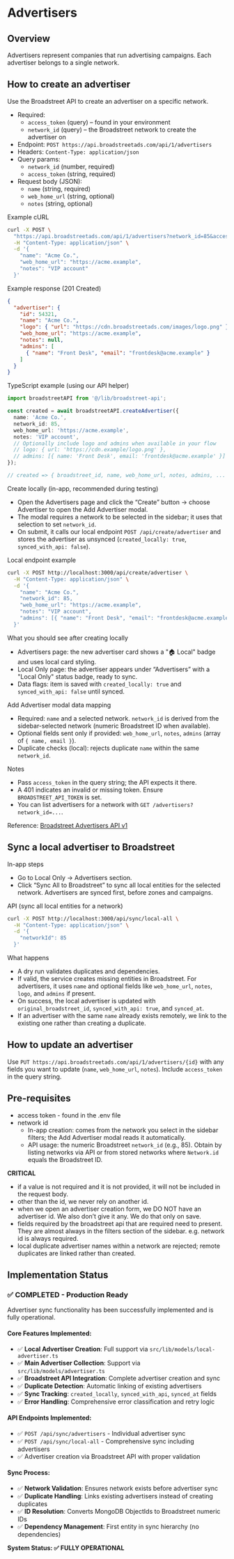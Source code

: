 # Advertisers

## Overview

Advertisers represent companies that run advertising campaigns. Each advertiser belongs to a single network.

## How to create an advertiser

Use the Broadstreet API to create an advertiser on a specific network.

- Required:
  - `access_token` (query) – found in your environment
  - `network_id` (query) – the Broadstreet network to create the advertiser on
- Endpoint: `POST https://api.broadstreetads.com/api/1/advertisers`
- Headers: `Content-Type: application/json`
- Query params:
  - `network_id` (number, required)
  - `access_token` (string, required)
- Request body (JSON):
  - `name` (string, required)
  - `web_home_url` (string, optional)
  - `notes` (string, optional)

Example cURL
```bash
curl -X POST \
  "https://api.broadstreetads.com/api/1/advertisers?network_id=85&access_token=$BROADSTREET_API_TOKEN" \
  -H "Content-Type: application/json" \
  -d '{
    "name": "Acme Co.",
    "web_home_url": "https://acme.example",
    "notes": "VIP account"
  }'
```

Example response (201 Created)
```json
{
  "advertiser": {
    "id": 54321,
    "name": "Acme Co.",
    "logo": { "url": "https://cdn.broadstreetads.com/images/logo.png" },
    "web_home_url": "https://acme.example",
    "notes": null,
    "admins": [
      { "name": "Front Desk", "email": "frontdesk@acme.example" }
    ]
  }
}
```

TypeScript example (using our API helper)
```ts
import broadstreetAPI from '@/lib/broadstreet-api';

const created = await broadstreetAPI.createAdvertiser({
  name: 'Acme Co.',
  network_id: 85,
  web_home_url: 'https://acme.example',
  notes: 'VIP account',
  // Optionally include logo and admins when available in your flow
  // logo: { url: 'https://cdn.example/logo.png' },
  // admins: [{ name: 'Front Desk', email: 'frontdesk@acme.example' }]
});

// created => { broadstreet_id, name, web_home_url, notes, admins, ... }
```

Create locally (in-app, recommended during testing)
- Open the Advertisers page and click the “Create” button → choose Advertiser to open the Add Advertiser modal.
- The modal requires a network to be selected in the sidebar; it uses that selection to set `network_id`.
- On submit, it calls our local endpoint `POST /api/create/advertiser` and stores the advertiser as unsynced (`created_locally: true`, `synced_with_api: false`).

Local endpoint example
```bash
curl -X POST http://localhost:3000/api/create/advertiser \
  -H "Content-Type: application/json" \
  -d '{
    "name": "Acme Co.",
    "network_id": 85,
    "web_home_url": "https://acme.example",
    "notes": "VIP account",
    "admins": [{ "name": "Front Desk", "email": "frontdesk@acme.example" }]
  }'
```

What you should see after creating locally
- Advertisers page: the new advertiser card shows a "🏠 Local" badge and uses local card styling.
- Local Only page: the advertiser appears under “Advertisers” with a "Local Only" status badge, ready to sync.
- Data flags: item is saved with `created_locally: true` and `synced_with_api: false` until synced.

Add Advertiser modal data mapping
- Required: `name` and a selected network. `network_id` is derived from the sidebar-selected network (numeric Broadstreet ID when available).
- Optional fields sent only if provided: `web_home_url`, `notes`, `admins` (array of `{ name, email }`).
- Duplicate checks (local): rejects duplicate `name` within the same `network_id`.

Notes
- Pass `access_token` in the query string; the API expects it there.
- A 401 indicates an invalid or missing token. Ensure `BROADSTREET_API_TOKEN` is set.
- You can list advertisers for a network with `GET /advertisers?network_id=...`.

Reference: [Broadstreet Advertisers API v1](https://api.broadstreetads.com/docs/v1#tag/Advertisers)

## Sync a local advertiser to Broadstreet

In-app steps
- Go to Local Only → Advertisers section.
- Click “Sync All to Broadstreet” to sync all local entities for the selected network. Advertisers are synced first, before zones and campaigns.

API (sync all local entities for a network)
```bash
curl -X POST http://localhost:3000/api/sync/local-all \
  -H "Content-Type: application/json" \
  -d '{
    "networkId": 85
  }'
```

What happens
- A dry run validates duplicates and dependencies.
- If valid, the service creates missing entities in Broadstreet. For advertisers, it uses `name` and optional fields like `web_home_url`, `notes`, `logo`, and `admins` if present.
- On success, the local advertiser is updated with `original_broadstreet_id`, `synced_with_api: true`, and `synced_at`.
- If an advertiser with the same `name` already exists remotely, we link to the existing one rather than creating a duplicate.

## How to update an advertiser

Use `PUT https://api.broadstreetads.com/api/1/advertisers/{id}` with any fields you want to update (`name`, `web_home_url`, `notes`). Include `access_token` in the query string.

## Pre-requisites
- access token - found in the .env file
- network id
  - In-app creation: comes from the network you select in the sidebar filters; the Add Advertiser modal reads it automatically.
  - API usage: the numeric Broadstreet `network_id` (e.g., 85). Obtain by listing networks via API or from stored networks where `Network.id` equals the Broadstreet ID.

**CRITICAL**
- if a value is not required and it is not provided, it will not be included in the request body.
- other than the id, we never rely on another id.
- when we open an advertiser creation form, we DO NOT have an advertiser id. We also don’t give it any. We do that only on save.
- fields required by the broadstreet api that are required need to present. They are almost always in the filters section of the sidebar. e.g. network id is always required.
- local duplicate advertiser names within a network are rejected; remote duplicates are linked rather than created.

## Implementation Status

### ✅ **COMPLETED - Production Ready**

Advertiser sync functionality has been successfully implemented and is fully operational.

#### **Core Features Implemented:**
- ✅ **Local Advertiser Creation**: Full support via `src/lib/models/local-advertiser.ts`
- ✅ **Main Advertiser Collection**: Support via `src/lib/models/advertiser.ts`
- ✅ **Broadstreet API Integration**: Complete advertiser creation and sync
- ✅ **Duplicate Detection**: Automatic linking of existing advertisers
- ✅ **Sync Tracking**: `created_locally`, `synced_with_api`, `synced_at` fields
- ✅ **Error Handling**: Comprehensive error classification and retry logic

#### **API Endpoints Implemented:**
- ✅ `POST /api/sync/advertisers` - Individual advertiser sync
- ✅ `POST /api/sync/local-all` - Comprehensive sync including advertisers
- ✅ Advertiser creation via Broadstreet API with proper validation

#### **Sync Process:**
- ✅ **Network Validation**: Ensures network exists before advertiser sync
- ✅ **Duplicate Handling**: Links existing advertisers instead of creating duplicates
- ✅ **ID Resolution**: Converts MongoDB ObjectIds to Broadstreet numeric IDs
- ✅ **Dependency Management**: First entity in sync hierarchy (no dependencies)

**System Status: ✅ FULLY OPERATIONAL**
